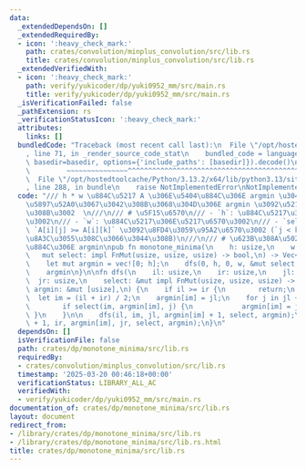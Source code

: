 ```yaml
---
data:
  _extendedDependsOn: []
  _extendedRequiredBy:
  - icon: ':heavy_check_mark:'
    path: crates/convolution/minplus_convolution/src/lib.rs
    title: crates/convolution/minplus_convolution/src/lib.rs
  _extendedVerifiedWith:
  - icon: ':heavy_check_mark:'
    path: verify/yukicoder/dp/yuki0952_mm/src/main.rs
    title: verify/yukicoder/dp/yuki0952_mm/src/main.rs
  _isVerificationFailed: false
  _pathExtension: rs
  _verificationStatusIcon: ':heavy_check_mark:'
  attributes:
    links: []
  bundledCode: "Traceback (most recent call last):\n  File \"/opt/hostedtoolcache/Python/3.13.2/x64/lib/python3.13/site-packages/onlinejudge_verify/documentation/build.py\"\
    , line 71, in _render_source_code_stat\n    bundled_code = language.bundle(stat.path,\
    \ basedir=basedir, options={'include_paths': [basedir]}).decode()\n          \
    \         ~~~~~~~~~~~~~~~^^^^^^^^^^^^^^^^^^^^^^^^^^^^^^^^^^^^^^^^^^^^^^^^^^^^^^^^^^^^^^^^^^\n\
    \  File \"/opt/hostedtoolcache/Python/3.13.2/x64/lib/python3.13/site-packages/onlinejudge_verify/languages/rust.py\"\
    , line 288, in bundle\n    raise NotImplementedError\nNotImplementedError\n"
  code: "/// h * w \u884C\u5217 A \u306E\u5404\u884C\u306E argmin \u304C\u5358\u8ABF\
    \u5897\u52A0\u3067\u3042\u308B\u3068\u304D\u306E argmin \u3092\u5217\u6319\u3059\
    \u308B\u3002  \n///\n/// # \u5F15\u6570\n/// - `h`: \u884C\u5217\u306E\u884C\u6570\
    \u3002\n/// - `w`: \u884C\u5217\u306E\u5217\u6570\u3002\n/// - `select(i, j, k)`:\
    \ `A[i][j] >= A[i][k]` \u3092\u8FD4\u3059\u95A2\u6570\u3002 (`j < k` \u304C\u4FDD\
    \u8A3C\u3055\u308C\u3066\u3044\u308B)\n///\n/// # \u623B\u308A\u5024\n/// \u5404\
    \u884C\u306E argmin\npub fn monotone_minima(\n    h: usize,\n    w: usize,\n \
    \   mut select: impl FnMut(usize, usize, usize) -> bool,\n) -> Vec<usize> {\n\
    \    let mut argmin = vec![0; h];\n    dfs(0, h, 0, w, &mut select, &mut argmin);\n\
    \    argmin\n}\n\nfn dfs(\n    il: usize,\n    ir: usize,\n    jl: usize,\n  \
    \  jr: usize,\n    select: &mut impl FnMut(usize, usize, usize) -> bool,\n   \
    \ argmin: &mut [usize],\n) {\n    if il >= ir {\n        return;\n    }\n\n  \
    \  let im = (il + ir) / 2;\n    argmin[im] = jl;\n    for j in jl + 1..jr {\n\
    \        if select(im, argmin[im], j) {\n            argmin[im] = j;\n       \
    \ }\n    }\n\n    dfs(il, im, jl, argmin[im] + 1, select, argmin);\n    dfs(im\
    \ + 1, ir, argmin[im], jr, select, argmin);\n}\n"
  dependsOn: []
  isVerificationFile: false
  path: crates/dp/monotone_minima/src/lib.rs
  requiredBy:
  - crates/convolution/minplus_convolution/src/lib.rs
  timestamp: '2025-03-20 00:46:18+00:00'
  verificationStatus: LIBRARY_ALL_AC
  verifiedWith:
  - verify/yukicoder/dp/yuki0952_mm/src/main.rs
documentation_of: crates/dp/monotone_minima/src/lib.rs
layout: document
redirect_from:
- /library/crates/dp/monotone_minima/src/lib.rs
- /library/crates/dp/monotone_minima/src/lib.rs.html
title: crates/dp/monotone_minima/src/lib.rs
---
```

